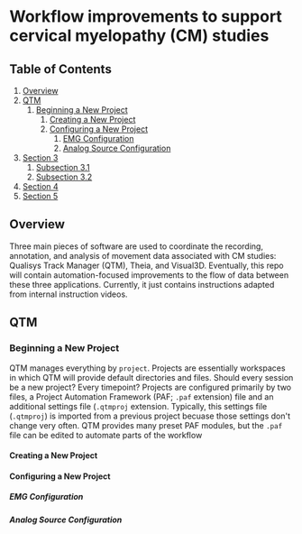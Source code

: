 # Workflow improvements to support cervical myelopathy (CM) studies

## Table of Contents
1. [Overview](#overview)
2. [QTM](#qtm)
    1. [Beginning a New Project](#beginning-a-new-project)
        1. [Creating a New Project](#creating-a-new-project)
        2. [Configuring a New Project](#configuring-a-new-project)
            1. [EMG Configuration](#emg-configuration)
            2. [Analog Source Configuration](#analog-source-configuration)
4. [Section 3](#section-3)
    1. [Subsection 3.1](#subsection-31)
    2. [Subsection 3.2](#subsection-32)
5. [Section 4](#section-4)
6. [Section 5](#section-5)


## Overview
Three main pieces of software are used to coordinate the recording, annotation, and analysis of movement data associated with CM studies: Qualisys Track Manager (QTM), Theia, and Visual3D.
Eventually, this repo will contain automation-focused improvements to the flow of data between these three applications. Currently, it just contains instructions adapted from internal instruction videos.

## QTM
### Beginning a New Project
QTM manages everything by `project`. Projects are essentially workspaces in which QTM will provide default directories and files.
Should every session be a new project? Every timepoint?
Projects are configured primarily by two files, a Project Automation Framework (PAF; `.paf` extension) file and an additional settings file (`.qtmproj` extension. Typically, this settings file (`.qtmproj`) is imported from a previous project becuase those settings don't change very often. QTM provides many preset PAF modules, but the `.paf` file can be edited to automate parts of the workflow
#### Creating a New Project

#### Configuring a New Project
##### EMG Configuration
##### Analog Source Configuration







